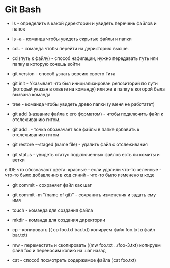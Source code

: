 # Git Bash

* ls - определить в какой директории и увидеть перечень файлов и папок 
* ls -a  - команда чтобы увидеть скрытые файлы и папки

* cd.. -  команда чтобы перейти на дерикторию высше. 
* cd (путь к файлу) - способ нафигации, нужно передавать путь или папку в которую хочешь войти 


* git version - способ узнать версию своего Гита 

* git init -  Указывает что был инициализирован репозиторий по пути (который указан в ответе на команду) или же в папку в которой была вызвана команда 

* tree - команда чтобы увидеть древо папки (у меня не работатет)

* git add (название файла с его форматом) - чтобы подключить файл к отслеживанию гитом.
* git add . - точка обозначает все файлы в папке добавить к отслеживанию гитом 
* git restore --staged (name file) - удалить файл с отслеживания 


* git status - увидеть статус подключенных файлов есть ли комиты и ветки 

в IDE что обозначают цвета:
красные - если удалили что-то 
зеленные - что-то было добавленно в код 
синий - что-то было изменено в коде

* git commit - сохраняет файл как шаг 
* git commit -m "(name of git)" - сохранить изменения и задать ему имя

* touch - команда для создания файла 

* mkdir - команда для создания директории 
* cp - копировать (( cp foo.txt bar.txt) копируем файл foo.txt в файл bar.txt)
* mw - переместить и скопировать ((mw  foo.txt ../foo-3.txt) копируем файл foo  и переносим копию на шаг назад 

* cat - способ посмотреть содержимое файла (cat foo.txt)
